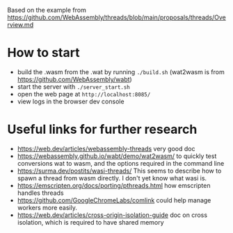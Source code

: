 Based on the example from https://github.com/WebAssembly/threads/blob/main/proposals/threads/Overview.md

# How to start

- build the .wasm from the .wat by running `./build.sh` (wat2wasm is from https://github.com/WebAssembly/wabt)
- start the server with `./server_start.sh`
- open the web page at `http://localhost:8085/`
- view logs in the browser dev console

# Useful links for further research

- https://web.dev/articles/webassembly-threads very good doc
- https://webassembly.github.io/wabt/demo/wat2wasm/ to quickly test conversions wat to wasm, and the options required in the command line
- https://surma.dev/postits/wasi-threads/ This seems to describe how to spawn a thread from wasm directly. I don't yet know what wasi is.
- https://emscripten.org/docs/porting/pthreads.html how emscripten handles threads
- https://github.com/GoogleChromeLabs/comlink could help manage workers more easily.
- https://web.dev/articles/cross-origin-isolation-guide doc on cross isolation, which is required to have shared memory